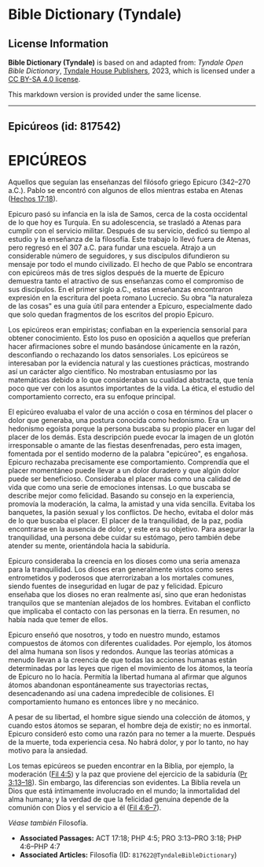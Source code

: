# Bible Dictionary (Tyndale)

## License Information

**Bible Dictionary (Tyndale)** is based on and adapted from: _Tyndale Open Bible Dictionary_, [Tyndale House Publishers](https://tyndaleopenresources.com/), 2023, which is licensed under a [CC BY-SA 4.0 license](https://creativecommons.org/licenses/by-sa/4.0/legalcode.en).

This markdown version is provided under the same license.



--------------------------------

## Epicúreos (id: 817542)

EPICÚREOS
=========

Aquellos que seguían las enseñanzas del filósofo griego Epicuro (342–270 a.C.). Pablo se encontró con algunos de ellos mientras estaba en Atenas ([Hechos 17:18](https://ref.ly/Acts17:18)).

Epicuro pasó su infancia en la isla de Samos, cerca de la costa occidental de lo que hoy es Turquía. En su adolescencia, se trasladó a Atenas para cumplir con el servicio militar. Después de su servicio, dedicó su tiempo al estudio y la enseñanza de la filosofía. Este trabajo lo llevó fuera de Atenas, pero regresó en el 307 a.C. para fundar una escuela. Atrajo a un considerable número de seguidores, y sus discípulos difundieron su mensaje por todo el mundo civilizado. El hecho de que Pablo se encontrara con epicúreos más de tres siglos después de la muerte de Epicuro demuestra tanto el atractivo de sus enseñanzas como el compromiso de sus discípulos. En el primer siglo a.C., estas enseñanzas encontraron expresión en la escritura del poeta romano Lucrecio. Su obra "la naturaleza de las cosas" es una guía útil para entender a Epicuro, especialmente dado que solo quedan fragmentos de los escritos del propio Epicuro.

Los epicúreos eran empiristas; confiaban en la experiencia sensorial para obtener conocimiento. Esto los puso en oposición a aquellos que preferían hacer afirmaciones sobre el mundo basándose únicamente en la razón, desconfiando o rechazando los datos sensoriales. Los epicúreos se interesaban por la evidencia natural y las cuestiones prácticas, mostrando así un carácter algo científico. No mostraban entusiasmo por las matemáticas debido a lo que consideraban su cualidad abstracta, que tenía poco que ver con los asuntos importantes de la vida. La ética, el estudio del comportamiento correcto, era su enfoque principal.

El epicúreo evaluaba el valor de una acción o cosa en términos del placer o dolor que generaba, una postura conocida como hedonismo. Era un hedonismo egoísta porque la persona buscaba su propio placer en lugar del placer de los demás. Esta descripción puede evocar la imagen de un glotón irresponsable o amante de las fiestas desenfrenadas, pero esta imagen, fomentada por el sentido moderno de la palabra "epicúreo", es engañosa. Epicuro rechazaba precisamente ese comportamiento. Comprendía que el placer momentáneo puede llevar a un dolor duradero y que algún dolor puede ser beneficioso. Consideraba el placer más como una calidad de vida que como una serie de emociones intensas. Lo que buscaba se describe mejor como felicidad. Basando su consejo en la experiencia, promovía la moderación, la calma, la amistad y una vida sencilla. Evitaba los banquetes, la pasión sexual y los conflictos. De hecho, evitaba el dolor más de lo que buscaba el placer. El placer de la tranquilidad, de la paz, podía encontrarse en la ausencia de dolor, y este era su objetivo. Para asegurar la tranquilidad, una persona debe cuidar su estómago, pero también debe atender su mente, orientándola hacia la sabiduría.

Epicuro consideraba la creencia en los dioses como una seria amenaza para la tranquilidad. Los dioses eran generalmente vistos como seres entrometidos y poderosos que aterrorizaban a los mortales comunes, siendo fuentes de inseguridad en lugar de paz y felicidad. Epicuro enseñaba que los dioses no eran realmente así, sino que eran hedonistas tranquilos que se mantenían alejados de los hombres. Evitaban el conflicto que implicaba el contacto con las personas en la tierra. En resumen, no había nada que temer de ellos.

Epicuro enseñó que nosotros, y todo en nuestro mundo, estamos compuestos de átomos con diferentes cualidades. Por ejemplo, los átomos del alma humana son lisos y redondos. Aunque las teorías atómicas a menudo llevan a la creencia de que todas las acciones humanas están determinadas por las leyes que rigen el movimiento de los átomos, la teoría de Epicuro no lo hacía. Permitía la libertad humana al afirmar que algunos átomos abandonan espontáneamente sus trayectorias rectas, desencadenando así una cadena impredecible de colisiones. El comportamiento humano es entonces libre y no mecánico.

A pesar de su libertad, el hombre sigue siendo una colección de átomos, y cuando estos átomos se separan, el hombre deja de existir; no es inmortal. Epicuro consideró esto como una razón para no temer a la muerte. Después de la muerte, toda experiencia cesa. No habrá dolor, y por lo tanto, no hay motivo para la ansiedad.

Los temas epicúreos se pueden encontrar en la Biblia, por ejemplo, la moderación ([Fil 4:5](https://ref.ly/Phil4:5)) y la paz que proviene del ejercicio de la sabiduría ([Pr 3:13–18](https://ref.ly/Prov3:13-Prov3:18)). Sin embargo, las diferencias son evidentes. La Biblia revela un Dios que está íntimamente involucrado en el mundo; la inmortalidad del alma humana; y la verdad de que la felicidad genuina depende de la comunión con Dios y el servicio a él ([Fil 4:6–7](https://ref.ly/Phil4:6-Phil4:7)).

*Véase también* Filosofía.

* **Associated Passages:** ACT 17:18; PHP 4:5; PRO 3:13–PRO 3:18; PHP 4:6–PHP 4:7
* **Associated Articles:** Filosofía (ID: `817622@TyndaleBibleDictionary`)

